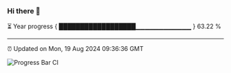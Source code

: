 ### Hi there 👋

⏳ Year progress { ██████████████████▁▁▁▁▁▁▁▁▁▁▁▁ } 63.22 %

---

⏰ Updated on Mon, 19 Aug 2024 09:36:36 GMT

![Progress Bar CI](https://github.com/IshwaranRudhara/GIT-ACTION/workflows/Progress%20Bar%20CI/badge.svg)
